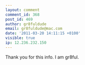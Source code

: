 ```yaml
---
layout: comment
comment_id: 368
post_id: 469
author: gr8fuldude
email: gr8fuldude@mac.com
date: '2011-03-20 14:11:15 +0100'
visible: true
ip: 12.236.232.150
---
```

Thank you for this info. I am gr8ful.
